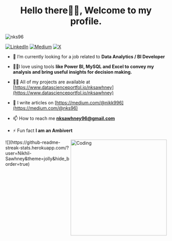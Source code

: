 <h1 align="center">Hello there👋🏼, Welcome to my profile.</h1>
<h3 align="center">
  </h3>


<p align="left"> <img src="https://komarev.com/ghpvc/?username=nks96&label=Profile%20views&color=0e75b6&style=flat" alt="nks96" /> </p>  

[![LinkedIn](https://img.shields.io/badge/LinkedIn-%230077B5.svg?logo=linkedin&logoColor=white)](https://linkedin.com/in/https://www.linkedin.com/in/nikhilsawhney96/) [![Medium](https://img.shields.io/badge/Medium-12100E?logo=medium&logoColor=white)](https://medium.com/@https://medium.com/@nks96) [![X](https://img.shields.io/badge/X-black.svg?logo=X&logoColor=white)](https://x.com/@NikhilSawhney_) 


- 🌱 I’m currently looking for a job related to **Data Analytics / BI Developer**

- 👨‍💻I love using tools **like Power BI, MySQL and Excel to convey my analysis and bring useful insights for decision making.**

- 👨‍💻 All of my projects are available at [https://www.datascienceportfol.io/nksawhney](https://www.datascienceportfol.io/nksawhney)

- 📝 I write articles on [https://medium.com/@nikk996](https://medium.com/@nks96)

- 📫 How to reach me **nksawhney96@gmail.com**

- ⚡ Fun fact **I am an Ambivert**

<img align="right" alt="Coding" width="300" src="https://blog.imarticus.org/wp-content/uploads/2019/07/state2.gif">
![](https://github-readme-streak-stats.herokuapp.com/?user=Nikhil-Sawhney&theme=jolly&hide_border=true)<br/>











<!-- Proudly created with GPRM ( https://gprm.itsvg.in ) -->
